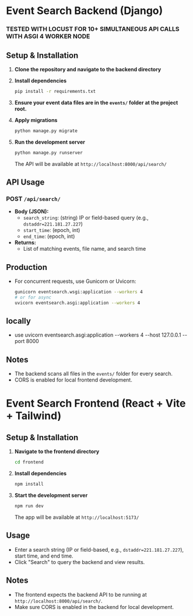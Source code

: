 # Event Search Backend (Django)

### TESTED WITH LOCUST FOR 10+ SIMULTANEOUS API CALLS WITH ASGI 4 WORKER NODE

## Setup & Installation

1. **Clone the repository and navigate to the backend directory**

2. **Install dependencies**
   ```bash
   pip install -r requirements.txt
   ```

3. **Ensure your event data files are in the `events/` folder at the project root.**

4. **Apply migrations**
   ```bash
   python manage.py migrate
   ```

5. **Run the development server**
   ```bash
   python manage.py runserver
   ```
   The API will be available at `http://localhost:8000/api/search/`

## API Usage

### POST `/api/search/`
- **Body (JSON):**
  - `search_string`: (string) IP or field-based query (e.g., `dstaddr=221.181.27.227`)
  - `start_time`: (epoch, int)
  - `end_time`: (epoch, int)
- **Returns:**
  - List of matching events, file name, and search time

## Production
- For concurrent requests, use Gunicorn or Uvicorn:
  ```bash
  gunicorn eventsearch.wsgi:application --workers 4
  # or for async
  uvicorn eventsearch.asgi:application --workers 4
  ```
## locally
- use uvicorn eventsearch.asgi:application --workers 4 --host 127.0.0.1 --port 8000

## Notes
- The backend scans all files in the `events/` folder for every search.
- CORS is enabled for local frontend development. 



# Event Search Frontend (React + Vite + Tailwind)

## Setup & Installation

1. **Navigate to the frontend directory**
   ```bash
   cd frontend
   ```

2. **Install dependencies**
   ```bash
   npm install
   ```

3. **Start the development server**
   ```bash
   npm run dev
   ```
   The app will be available at `http://localhost:5173/`

## Usage
- Enter a search string (IP or field-based, e.g., `dstaddr=221.181.27.227`), start time, and end time.
- Click "Search" to query the backend and view results.

## Notes
- The frontend expects the backend API to be running at `http://localhost:8000/api/search/`.
- Make sure CORS is enabled in the backend for local development.
